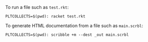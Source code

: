 To run a file such as `test.rkt`:

```
PLTCOLLECTS=$(pwd): racket test.rkt
```

To generate HTML documentation from a file such as `main.scrbl`:

```
PLTCOLLECTS=$(pwd): scribble +m --dest _out main.scrbl
```
